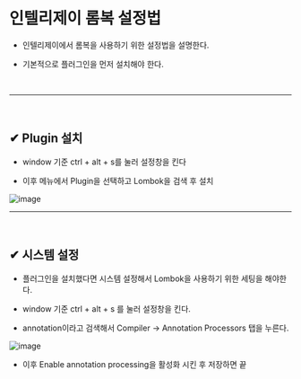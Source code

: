 # 인텔리제이 롬복 설정법
- 인텔리제이에서 롬복을 사용하기 위한 설정법을 설명한다.

- 기본적으로 플러그인을 먼저 설치해야 한다.
<br>
<hr>
<br>

## ✔ Plugin 설치
- window 기준 ctrl + alt + s를 눌러 설정창을 킨다

- 이후 메뉴에서 Plugin을 선택하고 Lombok을 검색 후 설치

![image](https://github.com/user-attachments/assets/bc3c922e-8f12-40ea-83fa-d8b164e1b942)
<br>
<hr>
<br>

## ✔ 시스템 설정
- 플러그인을 설치했다면 시스템 설정해서 Lombok을 사용하기 위한 세팅을 해야한다.

- window 기준 ctrl + alt + s 를 눌러 설정창을 킨다.

- annotation이라고 검색해서 Compiler -> Annotation Processors 탭을 누른다.

![image](https://github.com/user-attachments/assets/d5ed19bf-7ace-4916-9db5-1b856cc8a318)

- 이후 Enable annotation processing을 활성화 시킨 후 저장하면 끝


